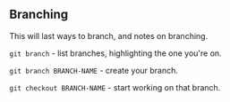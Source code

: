 ## Branching

This will last ways to branch, and notes on branching.

`git branch` - list branches, highlighting the one you're on.

`git branch BRANCH-NAME` - create your branch.

`git checkout BRANCH-NAME` - start working on that branch.
